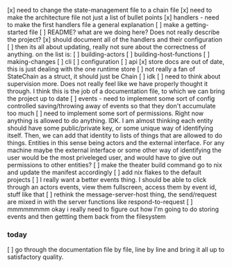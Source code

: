 [x] need to change the state-management file to a chain file
[x] need to make the architecture file not just a list of bullet points
[x] handlers - need to make the first handlers file a general explanation
[ ] make a getting-started file
[ ] README? what are we doing here? Does not really describe the project?
[x] should document all of the handlers and their configuration
[ ] then its all about updating, really not sure about the correctness of anything. on the list is:
  [ ] building-actors
  [ ] building-host-functions
  [ ] making-changes
  [ ] cli
  [ ] configuration
  [ ] api
[x] store docs are out of date, this is just dealing with the one runtime store
[ ] not really a fan of StateChain as a struct, it should just be Chain
[ ] idk
[ ] need to think about supervision more. Does not really feel like we have properly thought it through. I think this is the job of a documentation file, to which we can bring the project up to date 
[ ] events - need to implement some sort of config controlled saving/throwing away of events so that they don't accumulate too much
[ ] need to implement some sort of permissions. Right now anything is allowed to do anything. IDK.
      I am almost thinking each entity should have some public/private key, or some unique way of identifying itself. Then, we can add that identity to lists of things that are allowed to do things. Entities in this sense being actors and the external interface. For any machine maybe the external interface or some other way of identifying the user would be the most priveleged user, and would have to give out permissions to other entities?
[ ] make the theater build command go to nix and update the manifest accordingly
[ ] add nix flakes to the default projects
[ ] I really want a better events thing. I should be able to click through an actors events, view them fullscreen, access them by event id, stuff like that
[ ] rethink the message-server-host thing, the send/request are mixed in with the server functions like respond-to-request
[ ] mmmmmmmm okay i really need to figure out how I'm going to do storing events and then gettting them back from the filesystem

### today

[ ] go through the documentation file by file, line by line and bring it all up to satisfactory quality.
